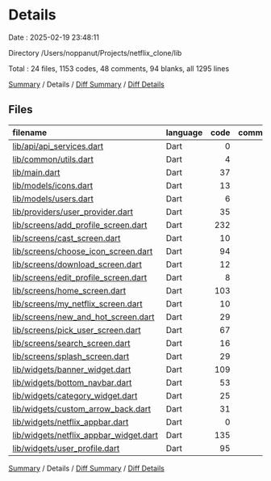 # Details

Date : 2025-02-19 23:48:11

Directory /Users/noppanut/Projects/netflix_clone/lib

Total : 24 files,  1153 codes, 48 comments, 94 blanks, all 1295 lines

[Summary](results.md) / Details / [Diff Summary](diff.md) / [Diff Details](diff-details.md)

## Files
| filename | language | code | comment | blank | total |
| :--- | :--- | ---: | ---: | ---: | ---: |
| [lib/api/api\_services.dart](/lib/api/api_services.dart) | Dart | 0 | 0 | 2 | 2 |
| [lib/common/utils.dart](/lib/common/utils.dart) | Dart | 4 | 0 | 2 | 6 |
| [lib/main.dart](/lib/main.dart) | Dart | 37 | 0 | 4 | 41 |
| [lib/models/icons.dart](/lib/models/icons.dart) | Dart | 13 | 0 | 1 | 14 |
| [lib/models/users.dart](/lib/models/users.dart) | Dart | 6 | 27 | 3 | 36 |
| [lib/providers/user\_provider.dart](/lib/providers/user_provider.dart) | Dart | 35 | 5 | 6 | 46 |
| [lib/screens/add\_profile\_screen.dart](/lib/screens/add_profile_screen.dart) | Dart | 232 | 2 | 10 | 244 |
| [lib/screens/cast\_screen.dart](/lib/screens/cast_screen.dart) | Dart | 10 | 0 | 3 | 13 |
| [lib/screens/choose\_icon\_screen.dart](/lib/screens/choose_icon_screen.dart) | Dart | 94 | 2 | 6 | 102 |
| [lib/screens/download\_screen.dart](/lib/screens/download_screen.dart) | Dart | 12 | 0 | 3 | 15 |
| [lib/screens/edit\_profile\_screen.dart](/lib/screens/edit_profile_screen.dart) | Dart | 8 | 0 | 3 | 11 |
| [lib/screens/home\_screen.dart](/lib/screens/home_screen.dart) | Dart | 103 | 5 | 11 | 119 |
| [lib/screens/my\_netflix\_screen.dart](/lib/screens/my_netflix_screen.dart) | Dart | 10 | 0 | 3 | 13 |
| [lib/screens/new\_and\_hot\_screen.dart](/lib/screens/new_and_hot_screen.dart) | Dart | 29 | 0 | 4 | 33 |
| [lib/screens/pick\_user\_screen.dart](/lib/screens/pick_user_screen.dart) | Dart | 67 | 1 | 3 | 71 |
| [lib/screens/search\_screen.dart](/lib/screens/search_screen.dart) | Dart | 16 | 0 | 3 | 19 |
| [lib/screens/splash\_screen.dart](/lib/screens/splash_screen.dart) | Dart | 29 | 0 | 5 | 34 |
| [lib/widgets/banner\_widget.dart](/lib/widgets/banner_widget.dart) | Dart | 109 | 2 | 3 | 114 |
| [lib/widgets/bottom\_navbar.dart](/lib/widgets/bottom_navbar.dart) | Dart | 53 | 0 | 3 | 56 |
| [lib/widgets/category\_widget.dart](/lib/widgets/category_widget.dart) | Dart | 25 | 0 | 3 | 28 |
| [lib/widgets/custom\_arrow\_back.dart](/lib/widgets/custom_arrow_back.dart) | Dart | 31 | 0 | 3 | 34 |
| [lib/widgets/netflix\_appbar.dart](/lib/widgets/netflix_appbar.dart) | Dart | 0 | 1 | 1 | 2 |
| [lib/widgets/netflix\_appbar\_widget.dart](/lib/widgets/netflix_appbar_widget.dart) | Dart | 135 | 3 | 6 | 144 |
| [lib/widgets/user\_profile.dart](/lib/widgets/user_profile.dart) | Dart | 95 | 0 | 3 | 98 |

[Summary](results.md) / Details / [Diff Summary](diff.md) / [Diff Details](diff-details.md)